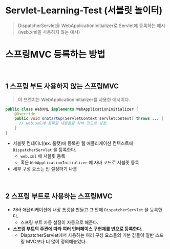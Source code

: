 # Servlet-Learning-Test (서블릿 놀이터)
> DispatcherServlet을 WebApplicationInitializer로 Servlet에 등록하는 예시 (web.xml을 사용하지 않는 예시)

# 스프링MVC 등록하는 방법

<br>

## 1 스프링 부트 사용하지 않는 스프링MVC
> 이 브랜치는 WebApplicationInitializer를 사용한 예시이다.

```java
public class WebXML implements WebApplicationInitializer {
    @Override
    public void onStartup(ServletContext servletContext) throws ... {
      // web.xml에 등록할 내용들을 자바 코드로 설정.
    }
}
```

* 서블릿 컨테이너(ex. 톰캣)에 등록한 웹 애플리케이션 컨텍스트에 `DispatcherServlet` 을 등록한다.
    * `web.xml` 에 서블릿 등록
    * 혹은 `WebApplicationInitializer` 에 자바 코드로 서블릿 등록
* 세부 구성 요소는 빈 설정하기 나름

<br>

## 2 스프링 부트로 사용하는 스프링MVC
* 자바 애플리케이션에 내장 톰캣을 만들고 그 안에 `DispatcherServlet` 을 등록한다.
    * 스프링 부트 자동 설정이 자동으로 해준다.
* **스프링 부트의 주관에 따라 여러 인터페이스 구현체를 빈으로 등록한다.**
    * DispatcherServlet에서 사용하는 여러 구성 요소들의 기본 값들이 일반 스프링 MVC보다 더 많이 정의해놓았다.

